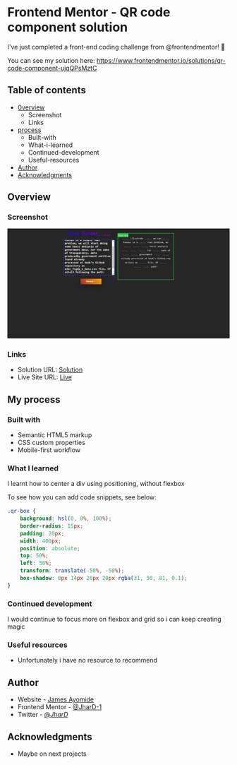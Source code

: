 # Frontend Mentor - QR code component solution

I've just completed a front-end coding challenge from @frontendmentor! 🎉

You can see my solution here: https://www.frontendmentor.io/solutions/qr-code-component-ujqQPsMztC


## Table of contents

- [0verview](#overview)
  - Screenshot
  - Links
- [process](#my-process)
  - Built-with
  - What-i-learned
  - Continued-development
  - Useful-resources
- [Author](#Author)
- [Acknowledgments](#Acknowledgments)

## Overview
### Screenshot

![Screenshot](https://github.com/JharD-1/Cloze-Builder/blob/main/img/overview220d4587-e206-4da1-928c-a004c3fec95b)

### Links

- Solution URL: [Solution](https://www.frontendmentor.io/solutions/qr-code-component-ujqQPsMztC)
- Live Site URL: [Live](https://qr-code-bice.vercel.app/)

## My process

### Built with

- Semantic HTML5 markup
- CSS custom properties
- Mobile-first workflow


### What I learned

I learnt how to center a div using positioning, without flexbox

To see how you can add code snippets, see below:

```css
.qr-box { 
    background: hsl(0, 0%, 100%); 
    border-radius: 15px;
    padding: 20px;
    width: 400px;
    position: absolute;
    top: 50%;
    left: 50%;
    transform: translate(-50%, -50%);
    box-shadow: 0px 14px 20px 20px rgba(31, 50, 81, 0.1);
}
```

### Continued development

I would continue to focus more on flexbox and grid so i can keep creating magic

### Useful resources

- Unfortunately i have no resource to recommend


## Author

- Website - [James Ayomide]()
- Frontend Mentor - [@JharD-1](https://www.frontendmentor.io/profile/JharD-1)
- Twitter - [@_JharD_](https://www.twitter.com/@_JharD_)

## Acknowledgments
- Maybe on next projects
